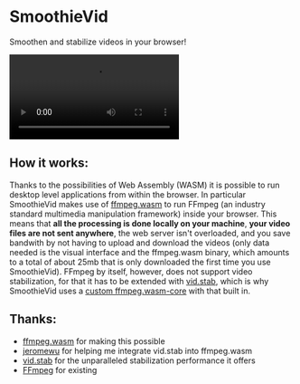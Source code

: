 # SmoothieVid
Smoothen and stabilize videos in your browser!

<video src="https://user-images.githubusercontent.com/49810075/187991683-68170208-a3dc-4730-9546-22c0b7a728c9.mp4"></video>

## How it works:

Thanks to the possibilities of Web Assembly (WASM) it is possible to run desktop level applications from within the browser. In particular SmoothieVid makes use of [ffmpeg.wasm](https://github.com/ffmpegwasm/ffmpeg.wasm) to run FFmpeg (an industry standard multimedia manipulation framework) inside your browser. This means that **all the processing is done locally on your machine**, **your video files are not sent anywhere**, the web server isn't overloaded, and you save bandwith by not having to upload and download the videos (only data needed is the visual interface and the ffmpeg.wasm binary, which amounts to a total of about 25mb that is only downloaded the first time you use SmoothieVid). FFmpeg by itself, however, does not support video stabilization, for that it has to be extended with [vid.stab](https://github.com/georgmartius/vid.stab), which is why SmoothieVid uses a [custom ffmpeg.wasm-core](https://github.com/Willy-JL/ffmpeg.wasm-core-vidstab/) with that built in.

## Thanks:

- [ffmpeg.wasm](https://github.com/ffmpegwasm/ffmpeg.wasm) for making this possible
- [jeromewu](https://github.com/jeromewu) for helping me integrate vid.stab into ffmpeg.wasm
- [vid.stab](https://github.com/georgmartius/vid.stab) for the unparalleled stabilization performance it offers
- [FFmpeg](https://ffmpeg.org/) for existing
